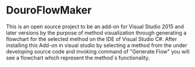 # DouroFlowMaker
This is an open source project to be an add-on for Visual Studio 2015 and later versions by the purpose of method visualization through generating a flowchart for the selected method on the IDE of Visual Studio C#. After installing this Add-on in visual studio by selecting a method from the under developing source code and invoking command of "Generate Flow" you will see a flowchart which represent the method`s functionality.
